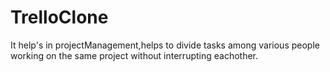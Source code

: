 # TrelloClone
It help's in projectManagement,helps to divide tasks among various people working on the same project without interrupting eachother.

